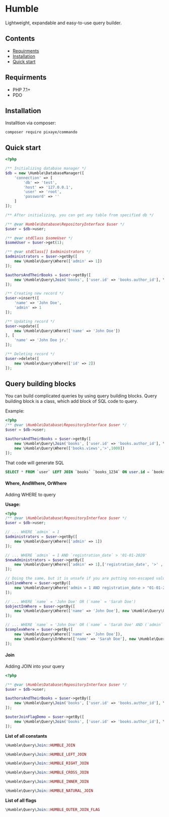 # Humble
Lightweight, expandable and easy-to-use query builder.

## Contents
- [Requirments](https://github.com/pixaye/humble#requirments)
- [Installation](https://github.com/pixaye/humble#installation)
- [Quick start](https://github.com/pixaye/humble#quick-start)

## Requirments
- PHP 7.1+
- PDO

## Installation
Installtion via composer:

````
composer require pixaye/commando
````

## Quick start

```php
<?php

/** Initializing database manager */
$db = new \Humble\DatabaseManager([
    'connection' => [
        'db' => 'test',
        'host' => '127.0.0.1',
        'user' => 'root',
        'password' => ''
    ]
]);

/** After initializing, you can get any table from specified db */

/** @var Humble\Database\RepositoryInterface $user */
$user = $db->user;

/** @var stdClass $someUser */
$someUser = $user->get(1);

/** @var stdClass[] $administrators */
$administrators = $user->getBy([
    new \Humble\Query\Where(['admin' => 1])
]);

$authorsAndTheirBooks = $user->getBy([
    new \Humble\Query\Join('books', ['user.id' => 'books.author_id'], \Humble\Query\Join::HUMBLE_LEFT_JOIN)
]);

/** Creating new record */
$user->insert([
    'name' => 'John Doe',  
    'admin' => 1
]);

/** Updating record */
$user->update([
    new \Humble\Query\Where(['name' => 'John Doe'])
], [
    'name' => 'John Doe jr.'
]);

/** Deleting record */
$user->delete([
    new \Humble\Query\Where(['id' => 2])
]);
```

## Query building blocks

You can build complicated queries by using query building blocks. Query building block is a class, which add block of
SQL code to query.

Example:

```php
<?php
/** @var \Humble\Database\RepositoryInterface $user */
$user = $db->user;

$authorsAndTheirBooks = $user->getBy([
    new \Humble\Query\Join('books', ['user.id' => 'books.author_id'], \Humble\Query\Join::HUMBLE_LEFT_JOIN),
    new \Humble\Query\Where(['books.views','>',1000])
]);
```

That code will generate SQL
```sql
SELECT * FROM `user` LEFT JOIN `books` `books_1234` ON user.id = `books_1234`.author_id WHERE `books_1234`.views > 1000
```

#### Where, AndWhere, OrWhere

Adding WHERE to query

**Usage:**
```php
<?php
/** @var \Humble\Database\RepositoryInterface $user */
$user = $db->user;

// ... WHERE `admin` = 1
$administrators = $user->getBy([
    new \Humble\Query\Where(['admin' => 1])
]);

// ... WHERE `admin` = 1 AND `registration_date` > '01-01-2020'
$newAdministrators = $user->getBy([
    new \Humble\Query\Where(['admin' => 1],['registration_date', '>' ,'01-01-2020'])
]);

// Doing the same, but it is unsafe if you are putting non-escaped values into query
$inlineWhere = $user->getBy([
    new \Humble\Query\Where('admin = 1 AND registration_date > "01-01-2020"')
]);

// ... WHERE `name` = 'John Doe' OR (`name` = 'Sarah Doe')
$objectInWhere = $user->getBy([
    new \Humble\Query\Where(['name' => 'John Doe'], new \Humble\Query\OrWhere(['name' => 'Sarah Doe']))
]);

// ... WHERE `name` = 'John Doe' OR (`name` = 'Sarah Doe' AND (`admin` = 1))
$complexWhere = $user->getBy([
    new \Humble\Query\Where(['name' => 'John Doe']),
    new \Humble\Query\OrWhere(['name' => 'Sarah Doe'], new \Humble\Query\AndWhere(['admin' => 1]))
]);
```

#### Join

Adding JOIN into your query

```php
<?php

/** @var \Humble\Database\RepositoryInterface $user */
$user = $db->user;

$authorsAndTheirBooks = $user->getBy([
    new \Humble\Query\Join('books', ['user.id' => 'books.author_id'], \Humble\Query\Join::HUMBLE_LEFT_JOIN),
]);

$outerJoinFlagDemo = $user->getBy([
    new \Humble\Query\Join('books', ['user.id' => 'books.author_id'], \Humble\Query\Join::HUMBLE_LEFT_JOIN, [\Humble\Query\Join::HUMBLE_OUTER_JOIN_FLAG]),
]);
```

**List of all constants**
```php 
\Humble\Query\Join::HUMBLE_JOIN
```
```php
\Humble\Query\Join::HUMBLE_LEFT_JOIN
```
```php
\Humble\Query\Join::HUMBLE_RIGHT_JOIN
```
```php
\Humble\Query\Join::HUMBLE_CROSS_JOIN
```
```php
\Humble\Query\Join::HUMBLE_INNER_JOIN
```
```php
\Humble\Query\Join::HUMBLE_NATURAL_JOIN
```

**List of all flags**
```php
\Humble\Query\Join::HUMBLE_OUTER_JOIN_FLAG
```
